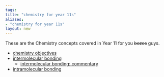 ```yaml
---
tags: 
title: "chemistry for year 11s"
aliases:
- "chemistry for year 11s"
layout: new
---
```


These are the Chemistry concepts covered in Year 11 for you ~~bozos~~ guys.

- [chemistry objectives](chemObjectives.md)
- [intermolecular bonding](intermol.md)
    - [intermolecular bonding: commentary](intermolCommentary.md)
- [intramolecular bonding](intramol.md)
